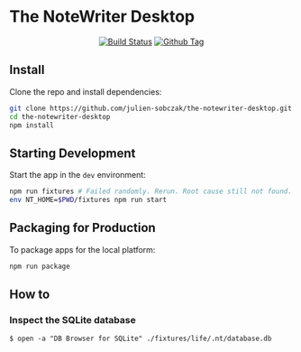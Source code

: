 # The NoteWriter Desktop

<div align="center">

[![Build Status][github-actions-status]][github-actions-url]
[![Github Tag][github-tag-image]][github-tag-url]

</div>

## Install

Clone the repo and install dependencies:

```bash
git clone https://github.com/julien-sobczak/the-notewriter-desktop.git
cd the-notewriter-desktop
npm install
```

## Starting Development

Start the app in the `dev` environment:

```bash
npm run fixtures # Failed randomly. Rerun. Root cause still not found.
env NT_HOME=$PWD/fixtures npm run start
```

## Packaging for Production

To package apps for the local platform:

```bash
npm run package
```

[github-actions-status]: https://github.com/julien-sobczak/the-notewriter-desktop/workflows/Test/badge.svg
[github-actions-url]: https://github.com/julien-sobczak/the-notewriter-desktop/actions
[github-tag-image]: https://img.shields.io/github/tag/julien-sobczak/the-notewriter-desktop.svg?label=version
[github-tag-url]: https://github.com/julien-sobczak/the-notewriter-desktop/releases/latest


## How to

### Inspect the SQLite database

```shell
$ open -a "DB Browser for SQLite" ./fixtures/life/.nt/database.db
```

